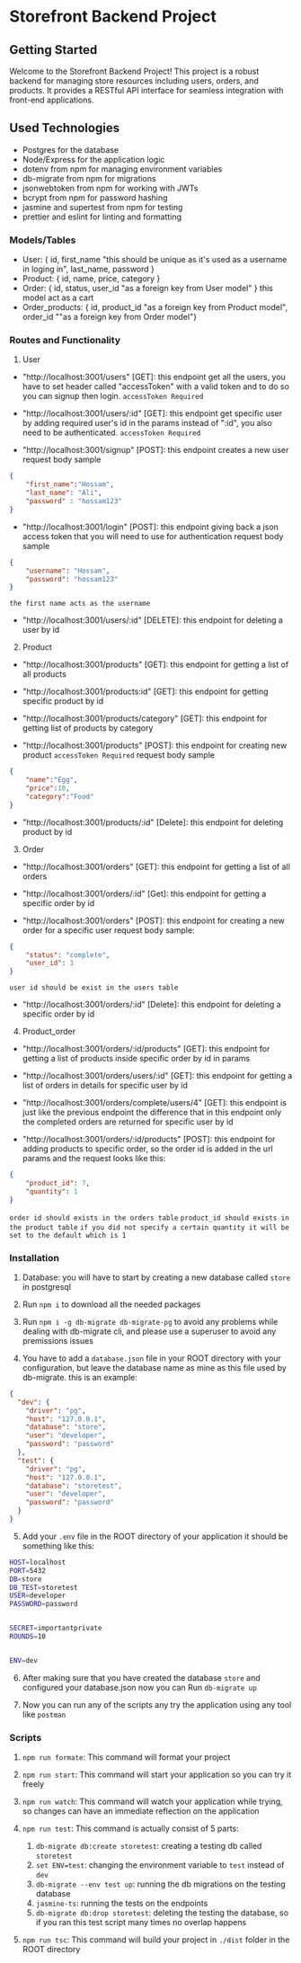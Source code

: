 # Storefront Backend Project

## Getting Started

Welcome to the Storefront Backend Project! This project is a robust backend for managing store resources including users, orders, and products. It provides a RESTful API interface for seamless integration with front-end applications.

## Used Technologies

- Postgres for the database
- Node/Express for the application logic
- dotenv from npm for managing environment variables
- db-migrate from npm for migrations
- jsonwebtoken from npm for working with JWTs
- bcrypt from npm for password hashing
- jasmine and supertest from npm for testing
- prettier and eslint for linting and formatting

### Models/Tables

- User: { id, first_name "this should be unique as it's used as a username in loging in", last_name, password }
- Product: { id, name, price, category }
- Order: { id, status, user_id "as a foreign key from User model" } this model act as a cart
- Order_products: { id, product_id "as a foreign key from Product model", order_id ""as a foreign key from Order model"}

### Routes and Functionality

1. User

- "http://localhost:3001/users" [GET]: this endpoint get all the users, you have to set header called "accessToken" with a valid token and to do so you can signup then login. `accessToken Required`

- "http://localhost:3001/users/:id" [GET]: this endpoint get specific user by adding required user's id in the params instead of ":id", you also need to be authenticated. `accessToken Required`

- "http://localhost:3001/signup" [POST]: this endpoint creates a new user
request body sample  
```json
{
    "first_name":"Hossam",
    "last_name": "Ali",
    "password" : "hossam123"
}

```

- "http://localhost:3001/login" [POST]: this endpoint giving back a json access token that you will need to use for authentication
request body sample  
```json
{
    "username": "Hossam",  
    "password": "hossam123"
}

```
`the first name acts as the username`

- "http://localhost:3001/users/:id" [DELETE]: this endpoint for deleting a user by id


2. Product

- "http://localhost:3001/products" [GET]: this endpoint for getting a list of all products

- "http://localhost:3001/products:id" [GET]: this endpoint for getting specific product by id

- "http://localhost:3001/products/category" [GET]: this endpoint for getting list of products by category

- "http://localhost:3001/products" [POST]: this endpoint for creating new product `accessToken Required`
request body sample
```json
{
    "name":"Egg",
    "price":10,
    "category":"Food"
}

```

- "http://localhost:3001/products/:id" [Delete]: this endpoint for deleting product by id

3. Order

- "http://localhost:3001/orders" [GET]: this endpoint for getting a list of all orders

- "http://localhost:3001/orders/:id" [Get]: this endpoint for getting a specific order by id

- "http://localhost:3001/orders" [POST]: this endpoint for creating a new order for a specific user 
request body sample:
```json
{
    "status": "complete", 
    "user_id": 1
}

```
`user id should be exist in the users table`

- "http://localhost:3001/orders/:id" [Delete]: this endpoint for deleting a specific order by id

4. Product_order

- "http://localhost:3001/orders/:id/products" [GET]: this endpoint for getting a list of products inside specific order by id in params

- "http://localhost:3001/orders/users/:id" [GET]: this endpoint for getting a list of orders in details for specific user by id

- "http://localhost:3001/orders/complete/users/4" [GET]: this endpoint is just like the previous endpoint the difference that in this endpoint only the completed orders are returned for specific user by id

- "http://localhost:3001/orders/:id/products" [POST]: this endpoint for adding products to specific order, so the order id is added in the url params and the request looks like this:

```json
{
    "product_id": 7,
    "quantity": 1
}

```
`order id should exists in the orders table`
`product_id should exists in the product table`
`if you did not specify a certain quantity it will be set to the default which is 1`


### Installation

1. Database: you will have to start by creating a new database called `store` in postgresql

2. Run ```npm i``` to download all the needed packages

3. Run ```npm i -g db-migrate db-migrate-pg``` to avoid any problems while dealing with db-migrate cli, and please use a superuser to avoid any premissions issues

4. You have to add a  `database.json` file in your ROOT directory with your configuration, but leave the database name as mine as this file used by db-migrate. this is an example: 
```json
{
  "dev": {
    "driver": "pg",
    "host": "127.0.0.1",
    "database": "store",
    "user": "developer",
    "password": "password"
  },
  "test": {
    "driver": "pg",
    "host": "127.0.0.1",
    "database": "storetest",
    "user": "developer",
    "password": "password"
  }
}
```

5. Add your `.env` file in the ROOT directory of your application it should be something like this:
```sh
HOST=localhost
PORT=5432
DB=store
DB_TEST=storetest
USER=developer 
PASSWORD=password


SECRET=importantprivate
ROUNDS=10


ENV=dev
```

6. After making sure that you have created the database `store` and configured your database.json now you can Run ```db-migrate up```

7. Now you can run any of the scripts any try the application using any tool like `postman`

### Scripts

1. ```npm run formate```: This command will format your project

2. ```npm run start```: This command will start your application so you can try it freely 

3. ```npm run watch```: This command will watch your application while trying, so changes can have an immediate reflection on the application

4. ```npm run test```: This command is actually consist of 5 parts:
    1. ```db-migrate db:create storetest```: creating a testing db called `storetest`
    2. ```set ENV=test```: changing the environment variable to `test` instead of `dev`
    3. ```db-migrate --env test up```: running the db migrations on the testing database
    4. ```jasmine-ts```: running the tests on the endpoints
    5. ```db-migrate db:drop storetest```: deleting the testing the database, so if you ran this test script many times no overlap happens

5. ```npm run tsc```: This command will build your project in `./dist` folder in the ROOT directory
